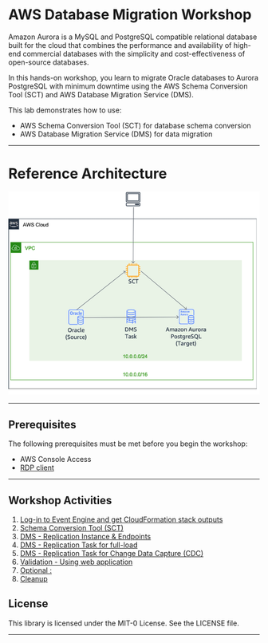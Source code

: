 # AWS Database Migration Workshop

Amazon Aurora is a MySQL and PostgreSQL compatible relational database built for the cloud that combines the performance and availability of high-end commercial databases with the simplicity and cost-effectiveness of open-source databases. 

In this hands-on workshop, you learn to migrate Oracle databases to Aurora PostgreSQL with minimum downtime using the AWS Schema Conversion Tool (SCT) and AWS Database Migration Service (DMS). 

This lab demonstrates how to use:

- AWS Schema Conversion Tool (SCT) for database schema conversion
- AWS Database Migration Service (DMS) for data migration

___
# Reference Architecture

![Reference Architecture](lab-guides/images/reference-architecture.png "Reference Architecture")
___

## Prerequisites

The following prerequisites must be met before you begin the workshop:

- AWS Console Access
- [RDP client](https://docs.aws.amazon.com/AWSEC2/latest/WindowsGuide/connecting_to_windows_instance.html?icmpid=docs_ec2_console#rdp-prereqs)
___

## Workshop Activities

<!-- 1. [Lab Setup](lab-guides/lab-setup.md) -->
1. [Log-in to Event Engine and get CloudFormation stack outputs](lab-guides/lab-setup-verification.md)
2. [Schema Conversion Tool (SCT)](lab-guides/sct.md)
3. [DMS - Replication Instance & Endpoints](lab-guides/dms-inst.md)
4. [DMS - Replication Task for full-load](lab-guides/dms-fl.md)
5. [DMS - Replication Task for Change Data Capture (CDC)](lab-guides/dms-cdc.md)
6. [Validation - Using web application](lab-guides/optional-validation.md)
7. [Optional :](lab-guides/optional-resolv.md)
8. [Cleanup](lab-guides/cleanup.md)

## License

This library is licensed under the MIT-0 License. See the LICENSE file.

___